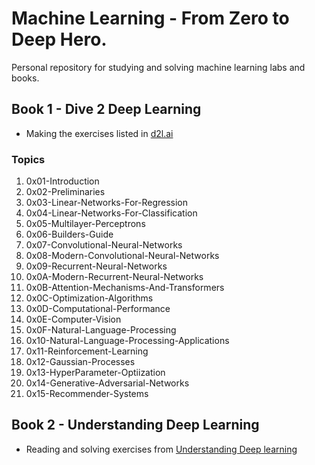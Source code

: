 # Machine Learning - From Zero to Deep Hero.
Personal repository for studying and solving machine learning labs and books.




## Book 1 -  Dive 2 Deep Learning
- Making the exercises listed in [d2l.ai](https://d2l.ai/)

### Topics

1. 0x01-Introduction
2. 0x02-Preliminaries
3. 0x03-Linear-Networks-For-Regression
4. 0x04-Linear-Networks-For-Classification
5. 0x05-Multilayer-Perceptrons
6. 0x06-Builders-Guide
7. 0x07-Convolutional-Neural-Networks
8. 0x08-Modern-Convolutional-Neural-Networks
9. 0x09-Recurrent-Neural-Networks
10. 0x0A-Modern-Recurrent-Neural-Networks
11. 0x0B-Attention-Mechanisms-And-Transformers
12. 0x0C-Optimization-Algorithms
13. 0x0D-Computational-Performance
14. 0x0E-Computer-Vision
15. 0x0F-Natural-Language-Processing
16. 0x10-Natural-Language-Processing-Applications
17. 0x11-Reinforcement-Learning
18. 0x12-Gaussian-Processes
19. 0x13-HyperParameter-Optiization
20. 0x14-Generative-Adversarial-Networks
21. 0x15-Recommender-Systems


## Book 2 - Understanding Deep Learning

- Reading and solving exercises from [Understanding Deep learning](https://udlbook.github.io/udlbook/)
